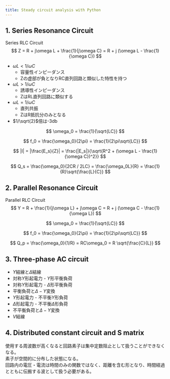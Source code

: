 ```yaml
---
title: Steady circuit analysis with Python
---
```


## 1. Series Resonance Circuit

Series RLC Circuit
$$ Z = R + j\omega L + \frac{1}{j\omega C} = R + j (\omega L - \frac{1}{\omega C}) $$

- $\omega L < 1/\omega C$
  - 容量性インピーダンス
  - Zの虚部が負となりRC直列回路と類似した特性を持つ
- $\omega L > 1/\omega C$
  - 誘導性インピーダンス
  - ZはRL直列回路に類似する
- $\omega L = 1/\omega C$
  - 直列共振
  - ZはR抵抗分のみとなる
- $1/\sqrt{2}$倍は-3db

$$ \omega_0 = \frac{1}{\sqrt{LC}} $$

$$ f_0 = \frac{\omega_0}{2\pi} = \frac{1}{2\pi\sqrt{LC}} $$

$$ |I| = |\frac{E_s}{Z}| = \frac{|E_s|}{\sqrt{R^2 + (\omega L - \frac{1}{\omega C})^2}} $$

$$ Q_s = \frac{\omega_0}{2CR / 2LC} = \frac{\omega_0L}{R} = \frac{1}{R}\sqrt{\frac{L}{C}} $$

## 2. Parallel Resonance Circuit

Parallel RLC Circuit
$$ Y = R + \frac{1}{j\omega L} + j\omega C = R + j (\omega C - \frac{1}{\omega L}) $$

$$ \omega_0 = \frac{1}{\sqrt{LC}} $$

$$ f_0 = \frac{\omega_0}{2\pi} = \frac{1}{2\pi\sqrt{LC}} $$

$$ Q_p = \frac{\omega_0}{1/R} = RC\omega_0 = R \sqrt{\frac{C}{L}} $$

## 3. Three-phase AC circuit

- $Y$結線と$\Delta$結線
- 対称$Y$形起電力 - $Y$形平衡負荷
- 対称$Y$形起電力 - $\Delta$形平衡負荷
- 平衡負荷と$\Delta-Y$変換
- $Y$形起電力 - 不平衡$Y$形負荷
- $\Delta$形起電力 - 不平衡$\Delta$形負荷
- 不平衡負荷と$\Delta-Y$変換
- $V$結線

## 4. Distributed constant circuit and S matrix

使用する周波数が高くなると回路素子は集中定数阻止として扱うことができなくなる。  
素子が空間的に分布した状態になる。  
回路内の電圧・電流は時間のみの関数ではなく、距離を含む形となり、時間経過とともに伝搬する波として扱う必要がある。
